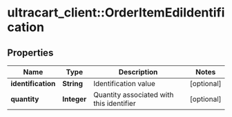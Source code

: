 # ultracart_client::OrderItemEdiIdentification

## Properties
Name | Type | Description | Notes
------------ | ------------- | ------------- | -------------
**identification** | **String** | Identification value | [optional] 
**quantity** | **Integer** | Quantity associated with this identifier | [optional] 


